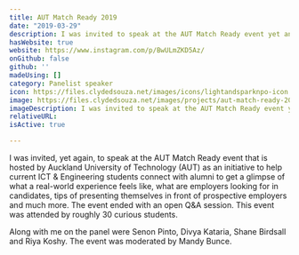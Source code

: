 ```yaml
---
title: AUT Match Ready 2019
date: "2019-03-29"
description: I was invited to speak at the AUT Match Ready event yet another time to share my experience with current students.
hasWebsite: true
website: https://www.instagram.com/p/BwULmZKD5Az/
onGithub: false
github: ''
madeUsing: []
category: Panelist speaker
icon: https://files.clydedsouza.net/images/icons/lightandsparknpo-icon.png
image: https://files.clydedsouza.net/images/projects/aut-match-ready-2019.jpg
imageDescription: I was invited to speak at the AUT Match Ready event yet another time to share my experience with current students.
relativeURL: 
isActive: true

---
```


I was invited, yet again, to speak at the AUT Match Ready event that is hosted by Auckland University of Technology (AUT) as an initiative to help current ICT & Engineering students connect with alumni to get a glimpse of what a real-world experience feels like, what are employers looking for in candidates, tips of presenting themselves in front of prospective employers and much more. The event ended with an open Q&A session. This event was attended by roughly 30 curious students. 

Along with me on the panel were Senon Pinto, Divya Kataria, Shane Birdsall and Riya Koshy. The event was moderated by Mandy Bunce. 
